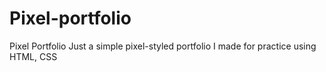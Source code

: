 # Pixel-portfolio
Pixel Portfolio
Just a simple pixel-styled portfolio I made for practice using HTML, CSS
